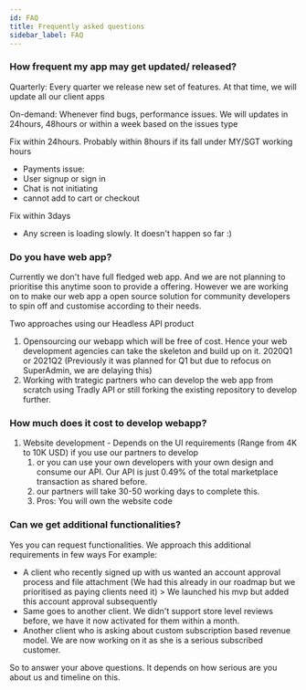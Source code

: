 ```yaml
---
id: FAQ
title: Frequently asked questions
sidebar_label: FAQ
---
```


### How frequent my app may get updated/ released?

Quarterly: Every quarter we release new set of features. At that time, we will update all our client apps

On-demand: Whenever find bugs, performance issues. We will updates in 24hours, 48hours or within a week based on the issues type

Fix within 24hours. Probably within 8hours if its fall under MY/SGT working hours 
- Payments issue: 
- User signup or sign in
- Chat is not initiating
- cannot add to cart or checkout 


Fix within 3days
- Any screen is loading slowly. It doesn't happen so far :) 


### Do you have web app?
Currently we don't have full fledged web app. And we are not planning to prioritise this anytime soon to provide a offering. However we are working on to make our web app a open source solution for community developers to spin off and customise according to their needs. 

Two approaches using our Headless API product
1. Opensourcing our webapp which will be free of cost. Hence your web development agencies can take the skeleton and build up on it. 2020Q1 or 2021Q2 (Previously it was planned for Q1 but due to refocus on SuperAdmin, we are delaying this)
2.  Working with trategic partners who can develop the web app from scratch using Tradly API or still forking the existing repository to develop further. 

### How much does it cost to develop webapp?


1. Website development - Depends on the UI requirements (Range from 4K to 10K USD) if you use our partners to develop
    1. or you can use your own developers with your own design and consume our API. Our API is just 0.49% of the total marketplace transaction as shared before.
    2. our partners will take 30-50 working days to complete this. 
    3. Pros: You will own the website code
### Can we get additional functionalities?
Yes you can request functionalities. We approach this additional requirements in few ways
For example: 
* A client who recently signed up with us wanted an account approval process and file attachment (We had this already in our roadmap but we prioritised as paying clients need it) > We launched his mvp but added this account approval subsequently
* Same goes to another client. We didn't support store level reviews before, we have it now activated for them within a month. 
* Another client who is asking about custom subscription based revenue model. We are now working on it as she is a serious subscribed customer. 
  
So to answer your above questions. It depends on how serious are you about us and timeline on this. 



